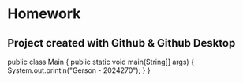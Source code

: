 # Homework

## Project created with Github & Github Desktop

public class Main {
    public static void main(String[] args) {
        System.out.println("Gerson - 2024270");
    }
}